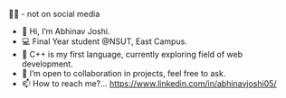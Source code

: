 👨‍🎓 - not on social media

- 👋 Hi, I’m Abhinav Joshi.
- 💻 Final Year student @NSUT, East Campus.
- 🌱 C++ is my first language, currently exploring field of web development.
- 💞️ I’m open to collaboration in projects, feel free to ask.
- 📫 How to reach me?... https://www.linkedin.com/in/abhinavjoshi05/

<!---
Abhinav-J05/Abhinav-J05 is a ✨ special ✨ repository because its `README.md` (this file) appears on your GitHub profile.
You can click the Preview link to take a look at your changes.
--->
